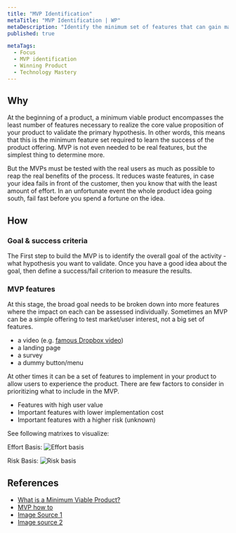 ```yaml
---
title: "MVP Identification"
metaTitle: "MVP Identification | WP"
metaDescription: "Identify the minimum set of features that can gain maximum learning as quickly as possible. In the book Lean Startup, Erik Ries defines an MVP as 'A minimum viable product (MVP) helps entrepreneurs start the process of learning as quickly as possible. It is not necessarily the smallest product imaginable, though; it is simply the fastest way to get through the Build-Measure-Learn feedback loop with the minimum amount of effort."
published: true

metaTags:
  - Focus
  - MVP identification
  - Winning Product
  - Technology Mastery
---
```



## Why

At the beginning of a product, a minimum viable product encompasses the least number of features necessary to realize the core value proposition of your product to validate the primary hypothesis. In other words, this means that this is the minimum feature set required to learn the success of the product offering. MVP is not even needed to be real features, but the simplest thing to determine more.

But the MVPs must be tested with the real users as much as possible to reap the real benefits of the process. It reduces waste features, in case your idea fails in front of the customer, then you know that with the least amount of effort. In an unfortunate event the whole product idea going south, fail fast before you spend a fortune on the idea.

## How

### Goal & success criteria

The First step to build the MVP is to identify the overall goal of the activity - what hypothesis you want to validate. Once you have a good idea about the goal, then define a success/fail criterion to measure the results.

### MVP features

At this stage, the broad goal needs to be broken down into more features where the impact on each can be assessed individually. Sometimes an MVP can be a simple offering to test market/user interest, not a big set of features.

- a video (e.g. [famous Dropbox video](https://www.youtube.com/watch?v=7QmCUDHpNzE))
- a landing page
- a survey
- a dummy button/menu

At other times it can be a set of features to implement in your product to allow users to experience the product. There are few factors to consider in prioritizing what to include in the MVP.

- Features with high user value
- Important features with lower implementation cost
- Important features with a higher risk (unknown)

See following matrixes to visualize:

Effort Basis:
![Effort basis](https://media.nngroup.com/media/editor/2018/05/21/screen-shot-2018-05-21-at-101407-am.png)

Risk Basis:
![Risk basis](https://foldingburritos.com/wp-content/uploads/2015/11/value-vs-risk-884x534.png)

## References

- [What is a Minimum Viable Product?](http://ask.leanstack.com/en/articles/902991-what-is-a-minimum-viable-product-mvp)
- [MVP how to](https://www.agileplannerapp.com/blog/building-agile-planner/choosing-an-mvp)
- [Image Source 1](https://www.nngroup.com/articles/prioritization-matrices/)
- [Image source 2](https://foldingburritos.com/product-prioritization-techniques/)

